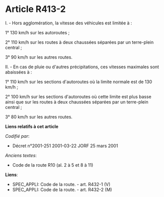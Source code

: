 # Article R413-2

I. - Hors agglomération, la vitesse des véhicules est limitée à :

1° 130 km/h sur les autoroutes ;

2° 110 km/h sur les routes à deux chaussées séparées par un terre-plein central ;

3° 90 km/h sur les autres routes.

II. - En cas de pluie ou d'autres précipitations, ces vitesses maximales sont abaissées à :

1° 110 km/h sur les sections d'autoroutes où la limite normale est de 130 km/h ;

2° 100 km/h sur les sections d'autoroutes où cette limite est plus basse ainsi que sur les routes à deux chaussées séparées
par un terre-plein central ;

3° 80 km/h sur les autres routes.

**Liens relatifs à cet article**

_Codifié par_:

  - Décret n°2001-251 2001-03-22 JORF 25 mars 2001

_Anciens textes_:

  - Code de la route R10 (al. 2 à 5 et 8 à 11)

**Liens**:

  - SPEC_APPLI: Code de la route. - art. R432-1 (V)
  - SPEC_APPLI: Code de la route. - art. R432-2 (M)
